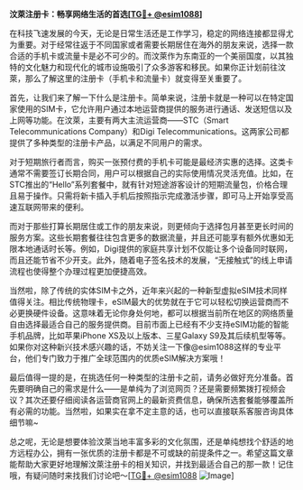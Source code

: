 **汶萊注册卡：畅享网络生活的首选[[TG💪+ @esim1088](https://t.me/s/esim1088)]**

在科技飞速发展的今天，无论是日常生活还是工作学习，稳定的网络连接都显得尤为重要。对于经常往返于不同国家或者需要长期居住在海外的朋友来说，选择一款合适的手机卡或流量卡是必不可少的。而汶萊作为东南亚的一个美丽国度，以其独特的文化魅力和现代化的城市设施吸引了众多游客和移民。如果你正计划前往汶萊，那么了解这里的注册卡（手机卡和流量卡）就变得至关重要了。

首先，让我们来了解一下什么是注册卡。简单来说，注册卡就是一种可以在特定国家使用的SIM卡，它允许用户通过本地运营商提供的服务进行通话、发送短信以及上网等功能。在汶萊，主要有两大主流运营商——STC（Smart Telecommunications Company）和Digi Telecommunications。这两家公司都提供了多种类型的注册卡产品，以满足不同用户的需求。

对于短期旅行者而言，购买一张预付费的手机卡可能是最经济实惠的选择。这类卡通常不需要签订长期合同，用户可以根据自己的实际使用情况灵活充值。比如，在STC推出的“Hello”系列套餐中，就有针对短途游客设计的短期流量包，价格合理且易于操作。只需将新卡插入手机后按照指示完成激活步骤，即可马上开始享受高速互联网带来的便利。

而对于那些打算长期居住或工作的朋友来说，则更倾向于选择包月甚至更长时间的服务方案。这些长期套餐往往包含更多的数据流量，并且还可能享有额外优惠如无限本地通话时长等。例如，Digi提供的家庭共享计划不仅能让多个设备同时联网，而且还能节省不少开支。此外，随着电子签名技术的发展，“无接触式”的线上申请流程也使得整个办理过程更加便捷高效。

当然啦，除了传统的实体SIM卡之外，近年来兴起的一种新型虚拟eSIM技术同样值得关注。相比传统物理卡，eSIM最大的优势就在于它可以轻松切换运营商而不必更换硬件设备。这意味着无论你身处何地，都可以根据当前所在地区的网络质量自由选择最适合自己的服务提供商。目前市面上已经有不少支持eSIM功能的智能手机品牌，比如苹果iPhone XS及以上版本、三星Galaxy S9及其后续机型等等。如果你对这种新兴技术感兴趣的话，不妨关注一下像@esim1088这样的专业平台，他们专门致力于推广全球范围内的优质eSIM解决方案哦！

最后值得一提的是，在挑选任何一种类型的注册卡之前，请务必做好充分准备。首先要明确自己的需求是什么——是单纯为了浏览网页？还是需要频繁拨打视频会议？其次还要仔细阅读各运营商官网上的最新资费信息，确保所选套餐能够覆盖所有必需的功能。当然啦，如果实在拿不定主意的话，也可以直接联系客服咨询具体细节嘛~

总之呢，无论是想要体验汶萊当地丰富多彩的文化氛围，还是单纯想找个舒适的地方远程办公，拥有一张优质的注册卡都是不可或缺的前提条件之一。希望这篇文章能帮助大家更好地理解汶萊注册卡的相关知识，并找到最适合自己的那一款！记住哦，有疑问随时来找我们讨论吧～[[TG💪+ @esim1088](https://t.me/s/esim1088) ![Image](https://i.postimg.cc/4NQfJmqS/Snipaste-2025-05-13-00-14-12.png)]